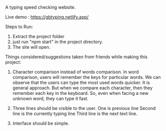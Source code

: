 A typing speed checking website.

Live demo : https://gbtyping.netlify.app/

Steps to Run:
1. Extract the project folder
2. just run "npm start" in the project directory.
3. The site will open.


Things considered/suggestions taken from friends while making this project:

1. Character comparison instead of words comparison.
        In word comparison, users will remember the keys for particular words.
    We can observe that the users can type the most used words quicker. It is general approach. 
    But when we compare each character, then they remember each key in the keyboard. 
    So, even when facing a new unknown word, they can type it fast.

2. Three lines should be visible to the user.
        One is previous line
        Second line is the currently typing line
        Third line is the next text line.
        
3. Interface should be simple.
